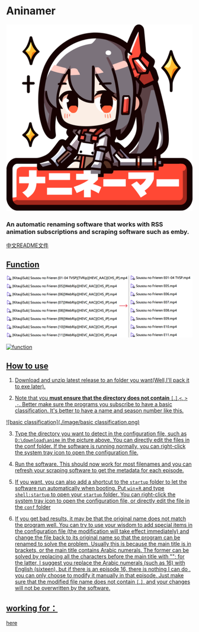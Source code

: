 

# Aninamer

![aniamer](./icon/icon.png)

### An automatic renaming software that works with RSS animation subscriptions and scraping software such as emby.

<a href="READMECN.md">中文README文件

## Function

![function](./image/function.png)

![function](./image/function2.png)

## How to use

1. Download and unzip latest release to an folder you want(Well,I'll pack it to exe later).

2. Note that you **must ensure that the directory does not contain** `[`,`]`,`<`, `>` ,`-`. Better make sure the programs you subscribe to have a basic classification. It's better to have a name and season number like this.

 ![basic classification](./image/basic classification.png)

3. Type the directory you want to detect in the configuration file, such as `D:\download\anime` in the picture above. You can directly edit the files in the conf folder. If the software is running normally, you can right-click the system tray icon to open the configuration file.

4. Run the software. This should now work for most filenames and you can refresh your scraping software to get the metadata for each episode.

5. If you want, you can also add a shortcut to the `startup` folder to let the software run automatically when booting. Put `win`+`R` and type `shell:startup` to open your `startup` folder. You can right-click the system tray icon to open the configuration file, or directly edit the file in the `conf` folder

6. If you get bad results, it may be that the original name does not match the program well. You can try to use your wisdom to add special items in the configuration file (the modification will take effect immediately) and change the file back to its original name so that the program can be renamed to solve the problem. Usually this is because the main title is in brackets, or the main title contains Arabic numerals. The former can be solved by replacing all the characters before the main title with ""; for the latter, I suggest you replace the Arabic numerals (such as 16) with English (sixteen), but if there is an episode 16, there is nothing I can do , you can only choose to modify it manually in that episode. Just make sure that the modified file name does not contain `[`,`]`, and your changes will not be overwritten by the software.

## working for：

 <a href="Task.md">here
